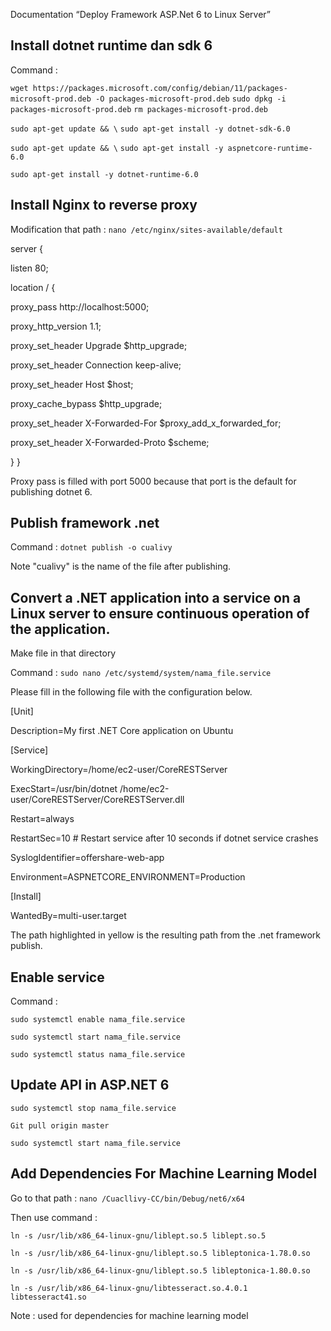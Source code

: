 Documentation “Deploy Framework ASP.Net 6 to Linux Server”

## Install dotnet runtime dan sdk 6

Command : 

```wget https://packages.microsoft.com/config/debian/11/packages-microsoft-prod.deb -O packages-microsoft-prod.deb```
```sudo dpkg -i packages-microsoft-prod.deb```
```rm packages-microsoft-prod.deb```

```sudo apt-get update && \```
  ```sudo apt-get install -y dotnet-sdk-6.0```

```sudo apt-get update && \```
  ```sudo apt-get install -y aspnetcore-runtime-6.0```

```sudo apt-get install -y dotnet-runtime-6.0```

## Install Nginx to reverse proxy

Modification that path : ```nano /etc/nginx/sites-available/default```

server {

listen 80;

location / {

proxy_pass http://localhost:5000;

proxy_http_version 1.1;

proxy_set_header Upgrade $http_upgrade;

proxy_set_header Connection keep-alive;

proxy_set_header Host $host;

proxy_cache_bypass $http_upgrade;

proxy_set_header X-Forwarded-For $proxy_add_x_forwarded_for;

proxy_set_header X-Forwarded-Proto $scheme;

}
}

Proxy pass is filled with port 5000 because that port is the default for publishing dotnet 6.

## Publish framework .net

Command : ```dotnet publish -o cualivy```

Note "cualivy" is the name of the file after publishing.

## Convert a .NET application into a service on a Linux server to ensure continuous operation of the application.

Make file in that directory

Command : ```sudo nano /etc/systemd/system/nama_file.service```

Please fill in the following file with the configuration below.

[Unit]

Description=My first .NET Core application on Ubuntu

[Service]

WorkingDirectory=/home/ec2-user/CoreRESTServer

ExecStart=/usr/bin/dotnet /home/ec2-user/CoreRESTServer/CoreRESTServer.dll

Restart=always

RestartSec=10 # Restart service after 10 seconds if dotnet service crashes

SyslogIdentifier=offershare-web-app

Environment=ASPNETCORE_ENVIRONMENT=Production


[Install]

WantedBy=multi-user.target

The path highlighted in yellow is the resulting path from the .net framework publish.

## Enable service
		
Command : 

```sudo systemctl enable nama_file.service```

```sudo systemctl start nama_file.service```

```sudo systemctl status nama_file.service```

## Update API in ASP.NET 6

```sudo systemctl stop nama_file.service```

```Git pull origin master```

```sudo systemctl start nama_file.service```

## Add Dependencies For Machine Learning Model

Go to that path : ```nano /Cuacllivy-CC/bin/Debug/net6/x64```

Then use command :

```ln -s /usr/lib/x86_64-linux-gnu/liblept.so.5 liblept.so.5```

```ln -s /usr/lib/x86_64-linux-gnu/liblept.so.5 libleptonica-1.78.0.so```

```ln -s /usr/lib/x86_64-linux-gnu/liblept.so.5 libleptonica-1.80.0.so```

```ln -s /usr/lib/x86_64-linux-gnu/libtesseract.so.4.0.1 libtesseract41.so```

Note : used for dependencies for machine learning model


